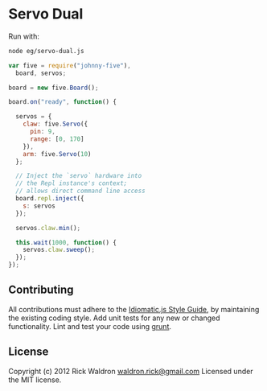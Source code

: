 # Servo Dual

Run with:
```bash
node eg/servo-dual.js
```


```javascript
var five = require("johnny-five"),
  board, servos;

board = new five.Board();

board.on("ready", function() {

  servos = {
    claw: five.Servo({
      pin: 9,
      range: [0, 170]
    }),
    arm: five.Servo(10)
  };

  // Inject the `servo` hardware into
  // the Repl instance's context;
  // allows direct command line access
  board.repl.inject({
    s: servos
  });

  servos.claw.min();

  this.wait(1000, function() {
    servos.claw.sweep();
  });
});

```













## Contributing
All contributions must adhere to the [Idiomatic.js Style Guide](https://github.com/rwldrn/idiomatic.js),
by maintaining the existing coding style. Add unit tests for any new or changed functionality. Lint and test your code using [grunt](https://github.com/cowboy/grunt).

## License
Copyright (c) 2012 Rick Waldron <waldron.rick@gmail.com>
Licensed under the MIT license.
